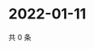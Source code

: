 # 2022-01-11

共 0 条

<!-- BEGIN WEIBO -->
<!-- 最后更新时间 Tue Jan 11 2022 04:16:27 GMT+0800 (China Standard Time) -->

<!-- END WEIBO -->
